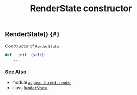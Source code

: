 ﻿---
title: RenderState constructor
second_title: Aspose.3D for Python via .NET API References
description: 
type: docs
weight: 10
url: /python-net/aspose.threed.render/renderstate/__init__/
is_root: false
---

## RenderState() {#}

Constructor of [`RenderState`](/3d/python-net/aspose.threed.render/renderstate)



```python
def __init__(self):
    ...
```





### See Also
* module [`aspose.threed.render`](../../)
* class [`RenderState`](/3d/python-net/aspose.threed.render/renderstate)
